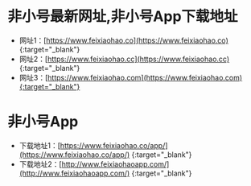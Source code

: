 # 非小号最新网址,非小号App下载地址
* 网址1：[https://www.feixiaohao.co](https://www.feixiaohao.co) {:target="_blank"}
* 网址2：[https://www.feixiaohao.cc](https://www.feixiaohao.cc) {:target="_blank"}
* 网址3：[https://www.feixiaohao.com](https://www.feixiaohao.com){:target="_blank"}

# 非小号App
* 下载地址1：[https://www.feixiaohao.co/app/](https://www.feixiaohao.co/app/) {:target="_blank"}
* 下载地址2：[http://www.feixiaohaoapp.com/](http://www.feixiaohaoapp.com/) {:target="_blank"} 
